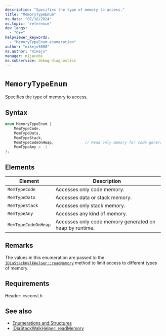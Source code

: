 ```yaml
---
description: "Specifies the type of memory to access."
title: "MemoryTypeEnum"
ms.date: "07/18/2024"
ms.topic: "reference"
dev_langs:
  - "C++"
helpviewer_keywords:
  - "MemoryTypeEnum enumeration"
author: "mikejo5000"
ms.author: "mikejo"
manager: mijacobs
ms.subservice: debug-diagnostics
---
```

# `MemoryTypeEnum`

Specifies the type of memory to access.

## Syntax

```C++
enum MemoryTypeEnum {
    MemTypeCode,
    MemTypeData,
    MemTypeStack,
    MemTypeCodeOnHeap,              // Read only memory for code generated on heap by runtime
    MemTypeAny = -1
};
```

## Elements

| Element        | Description                    |
| -------------- | ------------------------------ |
| `MemTypeCode`  | Accesses only code memory.     |
| `MemTypeData`  | Accesses data or stack memory. |
| `MemTypeStack` | Accesses only stack memory.    |
| `MemTypeAny`   | Accesses any kind of memory.   |
| `MemTypeCodeOnHeap` | Accesses only code memory generated on heap by runtime. |

## Remarks
The values in this enumeration are passed to the [`IDiaStackWalkHelper::readMemory`](../../debugger/debug-interface-access/idiastackwalkhelper-readmemory.md) method to limit access to different types of memory.

## Requirements
Header: cvconst.h

## See also
- [Enumerations and Structures](../../debugger/debug-interface-access/enumerations-and-structures.md)
- [IDiaStackWalkHelper::readMemory](../../debugger/debug-interface-access/idiastackwalkhelper-readmemory.md)
